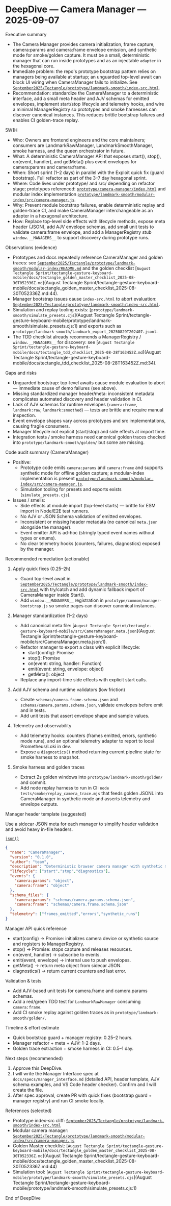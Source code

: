 # DeepDive — Camera Manager — 2025-09-07

Executive summary

- The Camera Manager provides camera initialization, frame capture, camera:params and camera:frame envelope emission, and synthetic mode for smoke/golden capture. It must be a small, deterministic manager that can run inside prototypes and as an injectable `adapter` in the hexagonal core.
- Immediate problem: the repo's prototype bootstrap pattern relies on managers being available at startup; an unguarded top-level await can block UI wiring when CameraManager fails to initialize. See [`September2025/Tectangle/prototype/landmark-smooth/index-src.html`](September2025/Tectangle/prototype/landmark-smooth/index-src.html:224).
- Recommendation: standardize the CameraManager to a deterministic interface, add a small meta header and AJV schemas for emitted envelopes, implement start/stop lifecycle and telemetry hooks, and wire a minimal ManagerRegistry so prototypes and smoke harnesses can discover canonical instances. This reduces brittle bootstrap failures and enables CI golden-trace replay.

5W1H

- Who: Owners are frontend engineers and the core maintainers; consumers are LandmarkRawManager, LandmarkSmoothManager, smoke harness, and the queen orchestrator in future.
- What: A deterministic CameraManager API that exposes start(), stop(), on(event, handler), and getMeta() plus event envelopes for camera:params and camera:frame.
- When: Short sprint (1–2 days) in parallel with the Exploit quick fix (guard bootstrap). Full refactor as part of the 3–7 day hexagonal sprint.
- Where: Code lives under prototype/ and src/ depending on refactor stage; prototypes referenced: [`prototype/camera-manager/index.html`](prototype/camera-manager/index.html:1) and modular index implementation [`prototype/landmark-smooth/modular-index/src/camera-manager.js`](September2025/Tectangle/prototype/landmark-smooth/modular-index/src/camera-manager.js:1).
- Why: Prevent module bootstrap failures, enable deterministic replay and golden-trace CI, and make CameraManager interchangeable as an adapter in a hexagonal architecture.
- How: Replace top-level side effects with lifecycle methods, expose meta header (JSON), add AJV envelope schemas, add small unit tests to validate camera:frame envelope, and add a ManagerRegistry stub `window.__MANAGERS__` to support discovery during prototype runs.

Observations (evidence)

- Prototypes and docs repeatedly reference CameraManager and golden traces: see [`September2025/Tectangle/prototype/landmark-smooth/modular-index/README.md`](September2025/Tectangle/prototype/landmark-smooth/modular-index/README.md:12) and the golden checklist [`August Tectangle Sprint/tectangle-gesture-keyboard-mobile/docs/tectangle_golden_master_checklist_2025-08-30T052336Z.md`](August Tectangle Sprint/tectangle-gesture-keyboard-mobile/docs/tectangle_golden_master_checklist_2025-08-30T052336Z.md:44).
- Manager bootstrap issues cause `index-src.html` to abort evaluation: [`September2025/Tectangle/prototype/landmark-smooth/index-src.html`](September2025/Tectangle/prototype/landmark-smooth/index-src.html:224).
- Simulation and replay tooling exists: [`prototype/landmark-smooth/simulate_presets.cjs`](August Tectangle Sprint/tectangle-gesture-keyboard-mobile/prototype/landmark-smooth/simulate_presets.cjs:1) and exports such as `prototype/landmark-smooth/landmark_export_20250829T202407.jsonl`.
- The TDD checklist already recommends a ManagerRegistry / `window.__MANAGERS__` for discovery: see [`August Tectangle Sprint/tectangle-gesture-keyboard-mobile/docs/tectangle_tdd_checklist_2025-08-28T163452Z.md`](August Tectangle Sprint/tectangle-gesture-keyboard-mobile/docs/tectangle_tdd_checklist_2025-08-28T163452Z.md:34).

Gaps and risks

- Unguarded bootstrap: top-level awaits cause module evaluation to abort — immediate cause of demo failures (see above).
- Missing standardized manager header/meta: inconsistent metadata complicates automated discovery and header validation in CI.
- Lack of AJV schemas for runtime envelopes (`camera:frame`, `landmark:raw`, `landmark:smoothed`) — tests are brittle and require manual inspection.
- Event envelope shapes vary across prototypes and src implementations, causing fragile consumers.
- Manager lifecycle not explicit (start/stop) and side effects at import time.
- Integration tests / smoke harness need canonical golden traces checked into `prototype/landmark-smooth/golden/` but some are missing.

Code audit summary (CameraManager)

- Positive:
  - Prototype code emits `camera:params` and `camera:frame` and supports synthetic mode for offline golden capture; a modular-index implementation is present [`prototype/landmark-smooth/modular-index/src/camera-manager.js`](September2025/Tectangle/prototype/landmark-smooth/modular-index/src/camera-manager.js:1).
  - Simulation tooling for presets and exports exists (`simulate_presets.cjs`).
- Issues / smells:
  - Side effects at module import (top-level starts) — brittle for ESM import in Node/E2E test runners.
  - No AJV or JSON Schema validation of emitted envelopes.
  - Inconsistent or missing header metadata (no canonical `meta.json` alongside the manager).
  - Event emitter API is ad-hoc (stringly typed event names without types or enums).
  - No clear telemetry hooks (counters, failures, diagnostics) exposed by the manager.

Recommended remediation (actionable)

1) Apply quick fixes (0.25–2h)
   - Guard top-level await in [`September2025/Tectangle/prototype/landmark-smooth/index-src.html`](September2025/Tectangle/prototype/landmark-smooth/index-src.html:224) with try/catch and add dynamic fallback import of CameraManager inside Start().
   - Add `window.__MANAGERS__` registration in `prototype/common/manager-bootstrap.js` so smoke pages can discover canonical instances.

2) Manager standardization (1–2 days)
   - Add canonical meta file: [`August Tectangle Sprint/tectangle-gesture-keyboard-mobile/src/CameraManager.meta.json`](August Tectangle Sprint/tectangle-gesture-keyboard-mobile/src/CameraManager.meta.json:1).
   - Refactor manager to export a class with explicit lifecycle:
     - start(config): Promise<void>
     - stop(): Promise<void>
     - on(event: string, handler: Function)
     - emit(event: string, envelope: object)
     - getMeta(): object
   - Replace any import-time side effects with explicit start calls.

3) Add AJV schema and runtime validators (low friction)
   - Create `schemas/camera.frame.schema.json` and `schemas/camera.params.schema.json`, validate envelopes before emit and in tests.
   - Add unit tests that assert envelope shape and sample values.

4) Telemetry and observability
   - Add telemetry hooks: counters (frames emitted, errors, synthetic mode runs), and an optional telemetry adapter to report to local Prometheus/Loki in dev.
   - Expose a `diagnostics()` method returning current pipeline state for smoke harness to snapshot.

5) Smoke harness and golden traces
   - Extract 2s golden windows into `prototype/landmark-smooth/golden/` and commit.
   - Add node replay harness to run in CI: `node tests/smoke/replay_camera_trace.mjs` that feeds golden JSONL into CameraManager in synthetic mode and asserts telemetry and envelope outputs.

Manager header template (suggested)

Use a sidecar JSON meta for each manager to simplify header validation and avoid heavy in-file headers.

[`json()`](docs/deepdives/DeepDive_CameraManager_20250907.md:1)
```json
{
  "name": "CameraManager",
  "version": "0.1.0",
  "author": "team",
  "description": "Deterministic browser camera manager with synthetic mode and frame envelope emission.",
  "lifecycle": ["start","stop","diagnostics"],
  "events": {
    "camera:params": "object",
    "camera:frame": "object"
  },
  "schema_files": {
    "camera:params": "schemas/camera.params.schema.json",
    "camera:frame": "schemas/camera.frame.schema.json"
  },
  "telemetry": ["frames_emitted","errors","synthetic_runs"]
}
```

Manager API quick reference

- start(config) → Promise: initializes camera device or synthetic source and registers to ManagerRegistry.
- stop() → Promise: stops capture and releases resources.
- on(event, handler) → subscribe to events.
- emit(event, envelope) → internal use to push envelopes.
- getMeta() → return meta object from sidecar JSON.
- diagnostics() → return current counters and last error.

Validation & tests

- Add AJV-based unit tests for camera.frame and camera.params schemas.
- Add a red/green TDD test for `LandmarkRawManager` consuming `camera:frame`.
- Add CI smoke replay against golden traces as in `prototype/landmark-smooth/golden/`.

Timeline & effort estimate

- Quick bootstrap guard + manager registry: 0.25–2 hours.
- Manager refactor + meta + AJV: 1–2 days.
- Golden trace extraction + smoke harness in CI: 0.5–1 day.

Next steps (recommended)

1. Approve this DeepDive.
2. I will write the Manager Interface spec at `docs/specs/manager_interface.md` (detailed API, header template, AJV schema examples, and VS Code header checker). Confirm and I will create the file.
3. After spec approval, create PR with quick fixes (bootstrap guard + manager registry) and run CI smoke locally.

References (selected)

- Prototype index-src cliff: [`September2025/Tectangle/prototype/landmark-smooth/index-src.html`](September2025/Tectangle/prototype/landmark-smooth/index-src.html:224)
- Modular camera manager: [`September2025/Tectangle/prototype/landmark-smooth/modular-index/src/camera-manager.js`](September2025/Tectangle/prototype/landmark-smooth/modular-index/src/camera-manager.js:1)
- Golden Master checklist: [`August Tectangle Sprint/tectangle-gesture-keyboard-mobile/docs/tectangle_golden_master_checklist_2025-08-30T052336Z.md`](August Tectangle Sprint/tectangle-gesture-keyboard-mobile/docs/tectangle_golden_master_checklist_2025-08-30T052336Z.md:44)
- Simulation tool: [`August Tectangle Sprint/tectangle-gesture-keyboard-mobile/prototype/landmark-smooth/simulate_presets.cjs`](August Tectangle Sprint/tectangle-gesture-keyboard-mobile/prototype/landmark-smooth/simulate_presets.cjs:1)

End of DeepDive